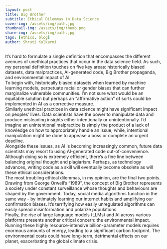 ```yaml
---
layout: post
title: Big Brother
subtitle: Ethical Dilemmas in Data Science
cover-img: /assets/img/path.jpg
thumbnail-img: /assets/img/thumb.png
share-img: /assets/img/path.jpg
tags: [ethics, blog]
author: Shruti Kulkarni
---
```


It’s hard to formulate a single definition that encompasses the different avenues of unethical practices that occur in the data science field. As such, my personal definition touches on five key areas: historically biased datasets, data malpractices, AI-generated code, Big Brother propaganda, and environmental impact of AI.  
To begin with, historically biased datasets when learned by machine learning models, perpetuate racial or gender biases that can further marginalize vulnerable communities. I’m not sure what would be an equitable solution but perhaps an “affirmative action” of sorts could be implemented in AI as a corrective measure.  
Similarly unethical practices in data science might have significant impact on peoples’ lives. Data scientists have the power to manipulate data and produce misleading insights either intentionally or unintentionally. I’d imagine an unintentional malpractice is simply the product of a lack of knowledge on how to appropriately handle an issue; while, intentional manipulation might be done to appease a boss or complete an urgent deadline.  
Alongside these issues, as AI is becoming increasingly common, future data scientists may resort to using AI-generated code out-of-convenience. Although doing so is extremely efficient, there’s a fine line between balancing original thought and plagiarism. Perhaps, as technology advances, writing code as a skill will eventually become obsolete as will these ethical considerations.  
The most troubling ethical dilemmas, in my opinion, are the final two points. Drawing from George Orwell’s “1989”, the concept of Big Brother represents a society under constant surveillance whose thoughts and behaviours are shaped by the government. Today, social media algorithms function in the same way - by intimately learning our internet habits and amplifying our confirmation biases. It’s terrifying how easily unregulated algorithms can easily spread misinformation and polarize populations.  
Finally, the rise of large language models (LLMs) and AI across various platforms presents another critical concern: the environmental impact. Running these highly resource-intensive billion-parameter models requires enormous amounts of energy, leading to a significant carbon footprint. The environmental costs could have long-term, detrimental effects on our planet, exacerbating the global climate crisis.
